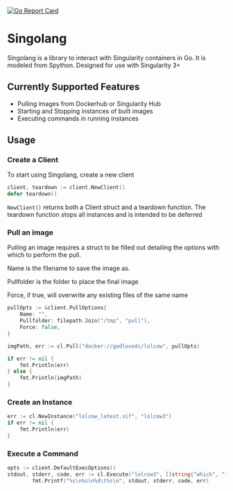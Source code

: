 [![Go Report Card](https://goreportcard.com/badge/github.com/stewartad/singolang)](https://goreportcard.com/report/github.com/stewartad/singolang)

# Singolang
Singolang is a library to interact with Singularity containers in Go. It is modeled from Spython. Designed for use with Singularity 3+

## Currently Supported Features
* Pulling images from Dockerhub or Singularity Hub
* Starting and Stopping instances of built images
* Executing commands in running instances

## Usage
### Create a Client
To start using Singolang, create a new client

```go
client, teardown := client.NewClient()
defer teardown()
```

`NewClient()` returns both a Client struct and a teardown function. The teardown function stops all instances and is intended to be deferred

### Pull an image

Pulling an image requires a struct to be filled out detailing the options with which to perform the pull. 

Name is the filename to save the image as.

Pullfolder is the folder to place the final image

Force, if true, will overwrite any existing files of the same name


```go
pullOpts := &client.PullOptions{
    Name: "",
    Pullfolder: filepath.Join("/tmp", "pull"),
    Force: false,
}

imgPath, err := cl.Pull("docker://godlovedc/lolcow", pullOpts)

if err != nil {
    fmt.Println(err)
} else {
    fmt.Println(imgPath)
}
```

### Create an Instance
```go
err := cl.NewInstance("lolcow_latest.sif", "lolcow3")
if err != nil {
    fmt.Println(err)
}
```

### Execute a Command
```go
opts := client.DefaultExecOptions()
stdout, stderr, code, err := cl.Execute("lolcow3", []string{"which", "fortune"}, opts)
		fmt.Printf("%s\n%s\n%d\t%s\n", stdout, stderr, code, err)
```